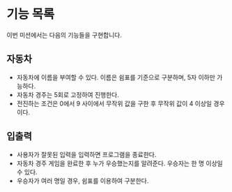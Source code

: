 # 기능 목록

이번 미션에서는 다음의 기능들을 구현합니다.

## 자동차

- 자동차에 이름을 부여할 수 있다. 이름은 쉼표를 기준으로 구분하며, 5자 이하만 가능하다.
- 자동차 경주는 5회로 고정하여 진행한다.
- 전진하는 조건은 0에서 9 사이에서 무작위 값을 구한 후 무작위 값이 4 이상일 경우이다.

## 입출력

- 사용자가 잘못된 입력을 입력하면 프로그램을 종료한다.
- 자동차 경주 게임을 완료한 후 누가 우승했는지를 알려준다. 우승자는 한 명 이상일 수 있다.
- 우승자가 여러 명일 경우, 쉼표를 이용하여 구분한다.
